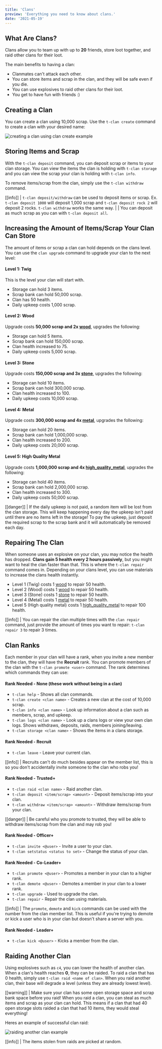 ```yaml
---
title: 'Clans'
preview: 'Everything you need to know about clans.'
date: '2021-05-19'
---
```


## What Are Clans?

Clans allow you to team up with up to **20** friends, store loot together, and raid other clans for their loot.

The main benefits to having a clan:

- Clanmates can't attack each other.
- You can store items and scrap in the clan, and they will be safe even if you die.
- You can use explosives to raid other clans for their loot.
- You get to have fun with friends :)

## Creating a Clan

You can create a clan using 10,000 scrap. Use the `t-clan create` command to create a clan with your desired name:

![creating a clan using clan create example](./creatingclan.png)

## Storing Items and Scrap

With the `t-clan deposit` command, you can deposit scrap or items to your clan storage. You can view the items the clan is holding with `t-clan storage` and you can view the scrap your clan is holding with `t-clan info`.

To remove items/scrap from the clan, simply use the `t-clan withdraw` command.

[[info]]
| `t-clan deposit/withdraw` can be used to deposit items or scrap. Ex. `t-clan deposit 1000` will deposit 1,000 scrap and `t-clan deposit rock 2` will deposit 2 rocks. `t-clan withdraw` works the same way.
|
| You can deposit as much scrap as you can with `t-clan deposit all`.

## Increasing the Amount of Items/Scrap Your Clan Can Store

The amount of items or scrap a clan can hold depends on the clans level. You can use the `clan upgrade` command to upgrade your clan to the next level:

#### Level 1: Twig

This is the level your clan will start with.

- Storage can hold 3 items.
- Scrap bank can hold 50,000 scrap.
- Clan has 50 health.
- Daily upkeep costs 1,000 scrap.

#### Level 2: Wood

Upgrade costs **50,000 scrap and 2x [wood](/item/wood)**, upgrades the following:

- Storage can hold 5 items.
- Scrap bank can hold 150,000 scrap.
- Clan health increased to 75.
- Daily upkeep costs 5,000 scrap.

#### Level 3: Stone

Upgrade costs **150,000 scrap and 3x [stone](/item/stone)**, upgrades the following:

- Storage can hold 10 items.
- Scrap bank can hold 300,000 scrap.
- Clan health increased to 100.
- Daily upkeep costs 10,000 scrap.

#### Level 4: Metal

Upgrade costs **300,000 scrap and 4x [metal](/item/metal)**, upgrades the following:

- Storage can hold 20 items.
- Scrap bank can hold 1,000,000 scrap.
- Clan health increased to 200.
- Daily upkeep costs 20,000 scrap.

#### Level 5: High Quality Metal

Upgrade costs **1,000,000 scrap and 4x [high\_quality\_metal](/item/high_quality_metal)**, upgrades the following:

- Storage can hold 40 items.
- Scrap bank can hold 2,000,000 scrap.
- Clan health increased to 300.
- Daily upkeep costs 50,000 scrap.

[[danger]]
| If the daily upkeep is not paid, a random item will be lost from the clan storage. This will keep happening every day the upkeep isn't paid until there are no items left in the storage! To pay the upkeep, just deposit the required scrap to the scrap bank and it will automatically be removed each day.

## Repairing The Clan

When someone uses an explosive on your clan, you may notice the health has dropped. **Clans gain 5 health every 2 hours passively**, but you might want to heal the clan faster than that. This is where the `t-clan repair` command comes in. Depending on your clans level, you can use materials to increase the clans health instantly.

- Level 1 (Twig) costs 1 [wood](/item/wood) to repair 50 health.
- Level 2 (Wood) costs 1 [wood](/item/wood) to repair 50 health.
- Level 3 (Stone) costs 1 [stone](/item/stone) to repair 50 health.
- Level 4 (Metal) costs 1 [metal](/item/metal) to repair 50 health.
- Level 5 (High quality metal) costs 1 [high\_quality\_metal](/item/high_quality_metal) to repair 100 health.

[[info]]
| You can repair the clan multiple times with the `clan repair` command, just provide the amount of times you want to repair: `t-clan repair 3` to repair 3 times.

## Clan Ranks

Each member in your clan will have a rank, when you invite a new member to the clan, they will have the **Recruit** rank. You can promote members of the clan with the `t-clan promote <user>` command. The rank determines which commands they can use:

#### Rank Needed - None (these work without being in a clan)

- `t-clan help` - Shows all clan commands.
- `t-clan create <clan name>` - Creates a new clan at the cost of 10,000 scrap.
- `t-clan info <clan name>` - Look up information about a clan such as members, scrap, and upkeep.
- `t-clan logs <clan name>` - Look up a clans logs or view your own clan logs. Shows withdraws, deposits, raids, members joining/leaving.
- `t-clan storage <clan name>` - Shows the items in a clans storage.

#### Rank Needed - Recruit

- `t-clan leave` - Leave your current clan.

[[info]]
| Recruits can't do much besides appear on the member list, this is so you don't accidentally invite someone to the clan who robs you!

#### Rank Needed - Trusted+

- `t-clan raid <clan name>` - Raid another clan.
- `t-clan deposit <item/scrap> <amount>` - Deposit items/scrap into your clan.
- `t-clan withdraw <item/scrap> <amount>` - Withdraw items/scrap from your clan.

[[danger]]
| Be careful who you promote to trusted, they will be able to withdraw items/scrap from the clan and may rob you!

#### Rank Needed - Officer+

- `t-clan invite <@user>` - Invite a user to your clan.
- `t-clan setstatus <status to set>` - Change the status of your clan.

#### Rank Needed - Co-Leader+

- `t-clan promote <@user>` - Promotes a member in your clan to a higher rank.
- `t-clan demote <@user>` - Demotes a member in your clan to a lower rank.
- `t-clan upgrade` - Used to upgrade the clan.
- `t-clan repair` - Repair the clan using materials.

[[info]]
| The `promote`, `demote` and `kick` commands can be used with the number from the clan member list. This is useful if you're trying to demote or kick a user who is in your clan but doesn't share a server with you.

#### Rank Needed - Leader+

- `t-clan kick <@user>` - Kicks a member from the clan.

## Raiding Another Clan

Using explosives such as `c4`, you can lower the health of another clan. When a clan's health reaches **0**, they can be raided. To raid a clan that has 0 health, simply use `t-clan raid <name of clan>`. When you raid another clan, their base will degrade a level (unless they are already lowest level).

[[warning]]
| Make sure your clan has some open storage space and scrap bank space before you raid! When you raid a clan, you can steal as much items and scrap as your clan can hold. This means if a clan that had 40 open storage slots raided a clan that had 10 items, they would steal everything!

Heres an example of successful clan raid:

![raiding another clan example](./raiding.png)

[[info]]
| The items stolen from raids are picked at random.